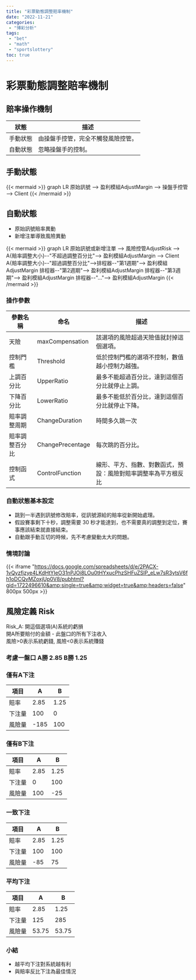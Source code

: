 ```yaml
---
title: "彩票動態調整賠率機制"
date: "2022-11-21"
categories:
 - "博彩分析"
tags:
 - "bet"
 - "math"
 - "sportslottery"
toc: true
---
```

# 彩票動態調整賠率機制



## 賠率操作機制
狀態|描述
---|---
手動狀態|由操盤手控管，完全不觸發風險控管。
自動狀態|忽略操盤手的控制。

## 手動狀態

{{< mermaid >}}
graph LR
原始訊號 -->  盈利模組AdjustMargin --> 操盤手控管 --> Client
{{< /mermaid >}}
## 自動狀態


- 原始訊號賠率異動
- 新增注單導致風險異動


{{< mermaid >}}
graph LR
原始訊號或新增注單 --> 風險控管AdjustRisk --> A{賠率調整大小}--"不超過調整百分比"--> 盈利模組AdjustMargin --> Client
A{賠率調整大小}--"超過調整百分比"-->排程器--"第1週期"--> 盈利模組AdjustMargin
排程器--"第2週期"--> 盈利模組AdjustMargin
排程器--"第3週期"--> 盈利模組AdjustMargin
排程器--"..."--> 盈利模組AdjustMargin
{{< /mermaid >}}

<!--more-->

### 操作參數
參數名稱|命名|描述
---|---|---
天險|maxCompensation| 該選項的風險超過天險值就封掉這個選項。
控制門檻|Threshold|低於控制門檻的選項不控制，數值越小控制力越強。
上調百分比|UpperRatio|最多不能超過百分比，達到這個百分比就停止上調。
下降百分比|LowerRatio|最多不能低於百分比，達到這個百分比就停止下降。
賠率調整周期|ChangeDuration|時間多久跳一次
賠率調整百分比|ChangePrecentage|每次跳的百分比。
控制函式|ControlFunction|線形、平方、指數、對數函式，預設：風險對賠率調整率為平方根反比


### 自動狀態基本設定
- 跳到一半遇到訊號修改賠率，從訊號源給的賠率從新開始處理。
- 假設賽事剩下十秒，調整需要 30 秒才能達到，也不需要真的調整到定位，賽事應該結束就直接結束。
- 自動跟手動互切的時候，先不考慮變動太大的問題。

### 情境討論

{{< iframe "https://docs.google.com/spreadsheets/d/e/2PACX-1vQyzfjzye4LKdHtYIeO31nPJOi8LOu0tHYxucPhzSHFuZSlP_eLw7sR3ytsV6fh1oDCQvMZoxjUp0V8/pubhtml?gid=1722496610&amp;single=true&amp;widget=true&amp;headers=false" 800px 500px >}}





## 風險定義 Risk
Risk_A: 開這個選項(A)系統的虧損    
開A所要賠付的金額 - 此盤口的所有下注收入   
風險>0表示系統虧錢, 風險<0表示系統賺錢    

### 考慮一盤口 A勝 2.85 B勝 1.25
### 僅有A下注
項目|A|B
---|---|---
賠率|2.85|1.25
下注量|100|0
風險量|-185|100

### 僅有B下注
項目|A|B
---|---|---
賠率|2.85|1.25
下注量|0|100
風險量|100|-25

### 一致下注
項目|A|B
---|---|---
賠率|2.85|1.25
下注量|100|100
風險量|-85|75

### 平均下注
項目|A|B
---|---|---
賠率|2.85|1.25
下注量|125|285
風險量|53.75|53.75


### 小結
- 越平均下注對系統越有利
- 與賠率反比下注為最佳情況